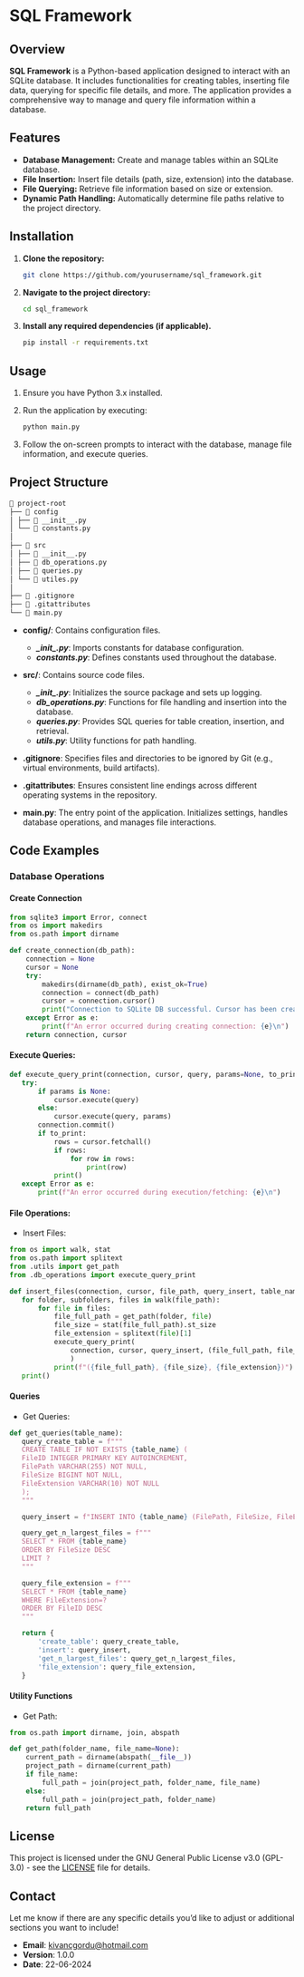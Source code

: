 # SQL Framework

## Overview

**SQL Framework** is a Python-based application designed to interact with an SQLite database. It includes functionalities for creating tables, inserting file data, querying for specific file details, and more. The application provides a comprehensive way to manage and query file information within a database.

## Features

- **Database Management:** Create and manage tables within an SQLite database.
- **File Insertion:** Insert file details (path, size, extension) into the database.
- **File Querying:** Retrieve file information based on size or extension.
- **Dynamic Path Handling:** Automatically determine file paths relative to the project directory.

## Installation

1. **Clone the repository:**
    ```bash
    git clone https://github.com/yourusername/sql_framework.git
    ```

2. **Navigate to the project directory:**
    ```bash
    cd sql_framework
    ```

3. **Install any required dependencies (if applicable).**
    ```bash
    pip install -r requirements.txt
    ```

## Usage  

1. Ensure you have Python 3.x installed.

2. Run the application by executing:
    ```bash
    python main.py
    ```

3. Follow the on-screen prompts to interact with the database, manage file information, and execute queries.

## Project Structure

```markdown
📁 project-root
├── 📁 config
│ ├── 📄 __init__.py
│ └── 📄 constants.py
│
├── 📁 src
│ ├── 📄 __init__.py
│ ├── 📄 db_operations.py
│ ├── 📄 queries.py
│ └── 📄 utiles.py
│
├── 📄 .gitignore
├── 📄 .gitattributes
└── 📄 main.py
```


* **config/**: Contains configuration files.
  * ***\__init__.py***: Imports constants for database configuration.
  * ***constants.py***: Defines constants used throughout the database.

* **src/**: Contains source code files.
  * ***\__init__.py***: Initializes the source package and sets up logging.
  * ***db_operations.py***: Functions for file handling and insertion into the database.
  * ***queries.py***: Provides SQL queries for table creation, insertion, and retrieval.
  * ***utils.py***: Utility functions for path handling.

* **.gitignore**: Specifies files and directories to be ignored by Git (e.g., virtual environments, build artifacts).

* **.gitattributes**: Ensures consistent line endings across different operating systems in the repository.

* **main.py**: The entry point of the application. Initializes settings, handles database operations, and manages file interactions.

## Code Examples

### Database Operations

#### Create Connection
```python
from sqlite3 import Error, connect
from os import makedirs
from os.path import dirname

def create_connection(db_path):
    connection = None
    cursor = None
    try:
        makedirs(dirname(db_path), exist_ok=True)
        connection = connect(db_path)
        cursor = connection.cursor()
        print("Connection to SQLite DB successful. Cursor has been created.\n")
    except Error as e:
        print(f"An error occurred during creating connection: {e}\n")
    return connection, cursor
```

#### Execute Queries:
 ```python
def execute_query_print(connection, cursor, query, params=None, to_print=True):
    try:
        if params is None:
            cursor.execute(query)
        else:
            cursor.execute(query, params)
        connection.commit()
        if to_print:
            rows = cursor.fetchall()
            if rows:
                for row in rows:
                    print(row)
            print()
    except Error as e:
        print(f"An error occurred during execution/fetching: {e}\n")

 ```

 #### File Operations:
 * Insert Files:
 ```python
from os import walk, stat
from os.path import splitext
from .utils import get_path
from .db_operations import execute_query_print

def insert_files(connection, cursor, file_path, query_insert, table_name):
    for folder, subfolders, files in walk(file_path):
        for file in files:
            file_full_path = get_path(folder, file)
            file_size = stat(file_full_path).st_size
            file_extension = splitext(file)[1]
            execute_query_print(
                connection, cursor, query_insert, (file_full_path, file_size, file_extension), to_print=False
                )
            print(f"({file_full_path}, {file_size}, {file_extension})")
    print()

 ```

 #### Queries
 * Get Queries:
 ```python
def get_queries(table_name):
    query_create_table = f"""
    CREATE TABLE IF NOT EXISTS {table_name} (
    FileID INTEGER PRIMARY KEY AUTOINCREMENT,
    FilePath VARCHAR(255) NOT NULL,
    FileSize BIGINT NOT NULL,
    FileExtension VARCHAR(10) NOT NULL
    );
    """

    query_insert = f"INSERT INTO {table_name} (FilePath, FileSize, FileExtension) VALUES (?, ?, ?)"

    query_get_n_largest_files = f"""
    SELECT * FROM {table_name}
    ORDER BY FileSize DESC
    LIMIT ?
    """

    query_file_extension = f"""
    SELECT * FROM {table_name}
    WHERE FileExtension=?
    ORDER BY FileID DESC
    """

    return {
        'create_table': query_create_table,
        'insert': query_insert,
        'get_n_largest_files': query_get_n_largest_files,
        'file_extension': query_file_extension,
    }

 ```

#### Utility Functions
* Get Path:
```python
from os.path import dirname, join, abspath

def get_path(folder_name, file_name=None):
    current_path = dirname(abspath(__file__))
    project_path = dirname(current_path)
    if file_name:
        full_path = join(project_path, folder_name, file_name)
    else:
        full_path = join(project_path, folder_name)
    return full_path

```

## License

This project is licensed under the GNU General Public License v3.0 (GPL-3.0) - see the [LICENSE](https://github.com/kivanc57/sql_framework/blob/main/LICENSE) file for details.


## Contact
Let me know if there are any specific details you’d like to adjust or additional sections you want to include!  
* **Email**: kivancgordu@hotmail.com
* **Version**: 1.0.0
* **Date**: 22-06-2024

